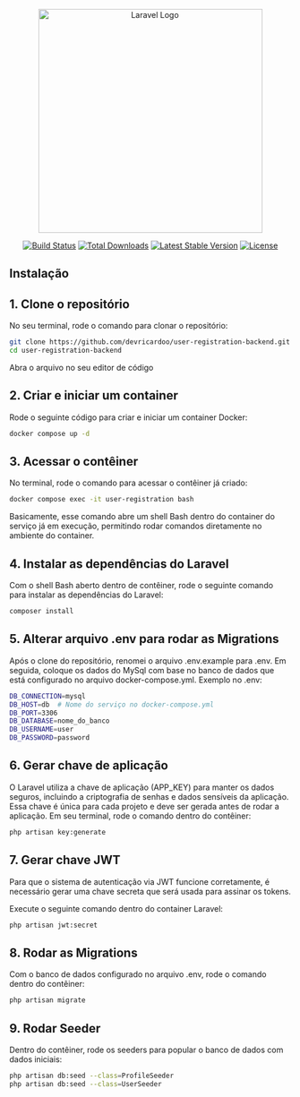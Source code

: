 <p align="center"><a href="https://laravel.com" target="_blank"><img src="https://raw.githubusercontent.com/laravel/art/master/logo-lockup/5%20SVG/2%20CMYK/1%20Full%20Color/laravel-logolockup-cmyk-red.svg" width="400" alt="Laravel Logo"></a></p>

<p align="center">
<a href="https://github.com/laravel/framework/actions"><img src="https://github.com/laravel/framework/workflows/tests/badge.svg" alt="Build Status"></a>
<a href="https://packagist.org/packages/laravel/framework"><img src="https://img.shields.io/packagist/dt/laravel/framework" alt="Total Downloads"></a>
<a href="https://packagist.org/packages/laravel/framework"><img src="https://img.shields.io/packagist/v/laravel/framework" alt="Latest Stable Version"></a>
<a href="https://packagist.org/packages/laravel/framework"><img src="https://img.shields.io/packagist/l/laravel/framework" alt="License"></a>
</p>

## Instalação

## 1. Clone o repositório

No seu terminal, rode o comando para clonar o repositório:

```bash
git clone https://github.com/devricardoo/user-registration-backend.git
cd user-registration-backend
```

Abra o arquivo no seu editor de código

## 2. Criar e iniciar um container

Rode o seguinte código para criar e iniciar um container Docker:

```bash
docker compose up -d
```

## 3. Acessar o contêiner

No terminal, rode o comando para acessar o contêiner já criado:

```bash
docker compose exec -it user-registration bash
```

Basicamente, esse comando abre um shell Bash dentro do container do serviço já em execução, permitindo rodar comandos diretamente no ambiente do container.

## 4. Instalar as dependências do Laravel

Com o shell Bash aberto dentro de contêiner, rode o seguinte comando para instalar as dependências do Laravel:

```bash
composer install
```

## 5. Alterar arquivo .env para rodar as Migrations

Após o clone do repositório, renomei o arquivo .env.example para .env. Em seguida, coloque os dados do MySql com base no banco de dados que está configurado no arquivo docker-compose.yml. Exemplo no .env:

```bash
DB_CONNECTION=mysql
DB_HOST=db  # Nome do serviço no docker-compose.yml
DB_PORT=3306
DB_DATABASE=nome_do_banco
DB_USERNAME=user
DB_PASSWORD=password
```

## 6. Gerar chave de aplicação

O Laravel utiliza a chave de aplicação (APP_KEY) para manter os dados seguros, incluindo a criptografia de senhas e dados sensíveis da aplicação. Essa chave é única para cada projeto e deve ser gerada antes de rodar a aplicação. Em seu terminal, rode o comando dentro do contêiner:

```bash
php artisan key:generate
```

## 7. Gerar chave JWT

Para que o sistema de autenticação via JWT funcione corretamente, é necessário gerar uma chave secreta que será usada para assinar os tokens.

Execute o seguinte comando dentro do container Laravel:

```bash
php artisan jwt:secret
```

## 8. Rodar as Migrations

Com o banco de dados configurado no arquivo .env, rode o comando dentro do contêiner:

```bash
php artisan migrate
```

## 9. Rodar Seeder

Dentro do contêiner, rode os seeders para popular o banco de dados com dados iniciais:

```bash
php artisan db:seed --class=ProfileSeeder
php artisan db:seed --class=UserSeeder
```
